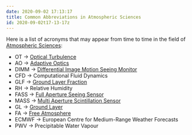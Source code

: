 ```yaml
---
date: 2020-09-02 17:13:17
title: Common Abbreviations in Atmospheric Sciences
id: 2020-09-02t17-13-17z
---
```


Here is a list of acronyms that may appear from time to time in the field of
[Atmospheric Sciences](./2020-08-30t15-46-28z.md):

- OT -> [Optical Turbulence](./2020-08-30t21-46-22z.md)
- AO -> [Adaptive Optics](./2020-08-30t21-58-47z.md)
- DIMM -> [Differential Image Motion Seeing Monitor](./2020-09-02t17-19-14z.md)
- CFD -> Computational Fluid Dynamics
- GLF -> [Ground Layer Fraction](./2020-09-02t17-22-37z.md)
- RH -> Relative Humidity
- FASS -> [Full Aperture Seeing Sensor](./2020-09-02t17-27-05z.md)
- MASS -> [Multi Aperture Scintillation Sensor](./2020-09-03t16-29-07z.md)
- GL -> [Ground Layer](./2020-09-02t17-28-49z.md)
- FA -> [Free Atmosphere](./2020-09-02t17-30-58z.md)
- ECMWF -> European Centre for Medium-Range Weather Forecasts
- PWV -> Precipitable Water Vapour

